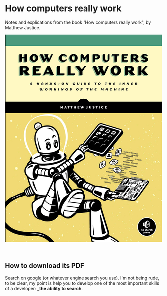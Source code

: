 # How computers really work
Notes and explications from the book "How computers really work", by Matthew Justice. 

![bookscover](./assets/bookscover.png)

<br>

## How to download its PDF
Search on google (or whatever engine search you use). I'm not being rude, to be clear, my point is help you to develop one of the most important skills of a developer: ___the ability to search__. 
